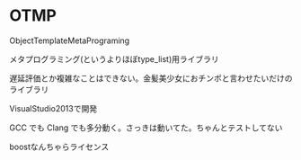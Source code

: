 OTMP
====
ObjectTemplateMetaPrograming

メタプログラミング(というよりほぼtype_list)用ライブラリ

遅延評価とか複雑なことはできない。金髪美少女におチンポと言わせたいだけのライブラリ

VisualStudio2013で開発

GCC でも Clang でも多分動く。さっきは動いてた。ちゃんとテストしてない

boostなんちゃらライセンス
